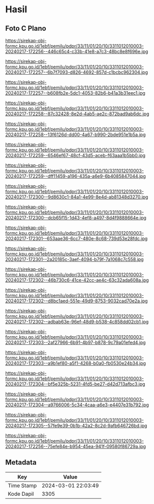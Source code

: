 # Hasil

## Foto C Plano

https://sirekap-obj-formc.kpu.go.id/1ebf/pemilu/pdpr/33/11/01/20/10/3311012010003-20240217-172256--446c65c4-c33b-41e8-a7c3-48bc8e8f696e.jpg

https://sirekap-obj-formc.kpu.go.id/1ebf/pemilu/pdpr/33/11/01/20/10/3311012010003-20240217-172257--6b7f7093-d826-4692-857d-c1bcbc962304.jpg

https://sirekap-obj-formc.kpu.go.id/1ebf/pemilu/pdpr/33/11/01/20/10/3311012010003-20240217-172257--b608fb2e-5dc1-4053-82b6-b41a3b31eec1.jpg

https://sirekap-obj-formc.kpu.go.id/1ebf/pemilu/pdpr/33/11/01/20/10/3311012010003-20240217-172258--87c32428-8e2d-4ab5-ae2c-872bad9ab6dc.jpg

https://sirekap-obj-formc.kpu.go.id/1ebf/pemilu/pdpr/33/11/01/20/10/3311012010003-20240217-172258--13f6126d-dd00-4a67-b990-2bde951e1b5a.jpg

https://sirekap-obj-formc.kpu.go.id/1ebf/pemilu/pdpr/33/11/01/20/10/3311012010003-20240217-172259--6546ef67-48cf-43d5-aceb-f63aaa1b5bb0.jpg

https://sirekap-obj-formc.kpu.go.id/1ebf/pemilu/pdpr/33/11/01/20/10/3311012010003-20240217-172259--dff11459-a196-435a-a6e9-6b4085847044.jpg

https://sirekap-obj-formc.kpu.go.id/1ebf/pemilu/pdpr/33/11/01/20/10/3311012010003-20240217-172300--9d8630c1-84a1-4e99-8e4d-ab81348d3270.jpg

https://sirekap-obj-formc.kpu.go.id/1ebf/pemilu/pdpr/33/11/01/20/10/3311012010003-20240217-172300--dcb65f15-1d43-4ef8-a497-8d4f9888664e.jpg

https://sirekap-obj-formc.kpu.go.id/1ebf/pemilu/pdpr/33/11/01/20/10/3311012010003-20240217-172301--653aae36-6cc7-480e-8c68-739d53e28fdc.jpg

https://sirekap-obj-formc.kpu.go.id/1ebf/pemilu/pdpr/33/11/01/20/10/3311012010003-20240217-172301--2a20185c-3aef-4094-b79f-7a1068c7c558.jpg

https://sirekap-obj-formc.kpu.go.id/1ebf/pemilu/pdpr/33/11/01/20/10/3311012010003-20240217-172302--46b730c6-41ce-42cc-ae4c-63c32ada608a.jpg

https://sirekap-obj-formc.kpu.go.id/1ebf/pemilu/pdpr/33/11/01/20/10/3311012010003-20240217-172302--d8bc1aed-551e-49d9-8753-9032cad70e2a.jpg

https://sirekap-obj-formc.kpu.go.id/1ebf/pemilu/pdpr/33/11/01/20/10/3311012010003-20240217-172302--adbab63e-96ef-48d9-b538-4c858dd02cb1.jpg

https://sirekap-obj-formc.kpu.go.id/1ebf/pemilu/pdpr/33/11/01/20/10/3311012010003-20240217-172303--2af27966-6b91-4b97-b878-9c79a01efed4.jpg

https://sirekap-obj-formc.kpu.go.id/1ebf/pemilu/pdpr/33/11/01/20/10/3311012010003-20240217-172303--a9b1ef80-a5f1-4268-b0a0-fb0530e24b34.jpg

https://sirekap-obj-formc.kpu.go.id/1ebf/pemilu/pdpr/33/11/01/20/10/3311012010003-20240217-172304--bf5e325b-5231-4fd5-be27-d42d713afbc3.jpg

https://sirekap-obj-formc.kpu.go.id/1ebf/pemilu/pdpr/33/11/01/20/10/3311012010003-20240217-172304--a9766006-5c34-4caa-a6e3-e4407e31b792.jpg

https://sirekap-obj-formc.kpu.go.id/1ebf/pemilu/pdpr/33/11/01/20/10/3311012010003-20240217-172305--57fe9e39-0b1b-42a2-8c2d-9afb646726bd.jpg

https://sirekap-obj-formc.kpu.go.id/1ebf/pemilu/pdpr/33/11/01/20/10/3311012010003-20240217-172256--75efe84e-b954-45ea-941f-09580f86729a.jpg


## Metadata

| Key        | Value               |
| ---------- | ------------------- |
| Time Stamp | 2024-03-01 22:03:49 |
| Kode Dapil | 3305                |



